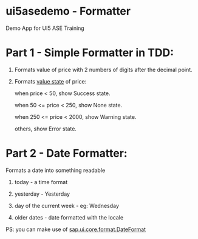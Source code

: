 # ui5asedemo - Formatter
Demo App for UI5 ASE Training

# Part 1 - Simple Formatter in TDD:

1. Formats value of price with 2 numbers of digits after the decimal point.
2. Formats [value state](https://sapui5.hana.ondemand.com/#/api/sap.ui.core.ValueState) of price: 

   when price < 50, show Success state.
   
   when 50 <= price < 250, show None state.
   
   when 250 <= price < 2000, show Warning state.
   
   others, show Error state.
   
   
 # Part 2 - Date Formatter:
 Formats a date into something readable
 
 1. today - a time format
 
 2. yesterday - Yesterday
 
 3. day of the current week - eg: Wednesday
 
 4. older dates - date formatted with the locale
 
 PS: you can make use of [sap.ui.core.format.DateFormat](https://sapui5.hana.ondemand.com/#/api/sap.ui.core.format.DateFormat/overview)
 
